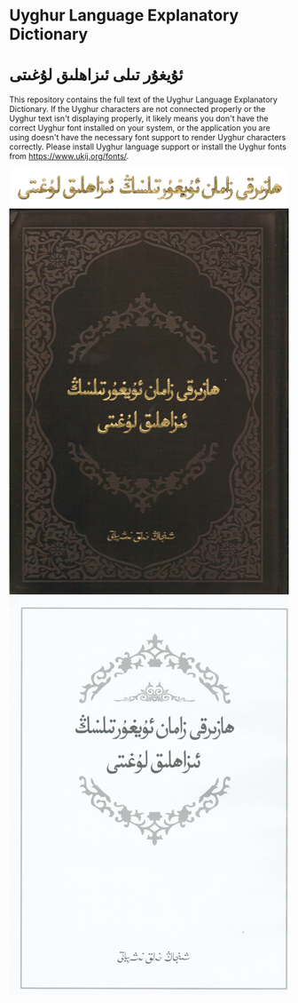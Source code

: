 # Uyghur Language Explanatory Dictionary
# ئۇيغۇر تىلى ئىزاھلىق لۇغىتى


This repository contains the full text of the Uyghur Language Explanatory Dictionary. If the Uyghur characters are not connected properly or the Uyghur text isn't displaying properly, it likely means you don't have the correct Uyghur font installed on your system, or the application you are using doesn't have the necessary font support to render Uyghur characters correctly. Please install Uyghur language support or install the Uyghur fonts from https://www.ukij.org/fonts/.

[![Title](./images/title.png)](https://github.com/uyghur-language/uyghur-words/blob/main/uyghur-words.txt)
![Uyghur Language Explanatory Dictionary](./images/izahlik-lughet.jpg)
![Uyghur Language Explanatory Dictionary](./images/izahlik-lughet-white.jpg)